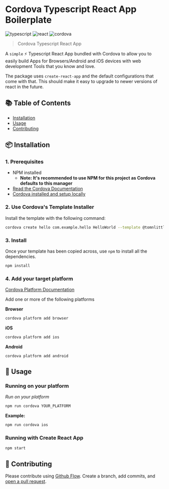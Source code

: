 # Cordova Typescript React App Boilerplate
![typescript](https://img.shields.io/badge/language-typescript-blue.svg) ![react](https://img.shields.io/badge/language-react-green.svg) ![cordova](https://img.shields.io/badge/language-cordova-lightgrey.svg)

> Cordova Typescript React App

A `simple` :zap: Typescript React App bundled with Cordova to allow you to easily build Apps for Browsers/Android and iOS devices with web development Tools that you know and love.

The package uses `create-react-app` and the default configurations that come with that. This should make it easy to upgrade to newer versions of react in the future.

## :books: Table of Contents

- [Installation](#package-installation)
- [Usage](#rocket-usage)
- [Contributing](#memo-contributing)

## :package: Installation

### 1. Prerequisites
- NPM installed
  - **Note: It's recommended to use NPM for this project as Cordova defaults to this manager**
- [Read the Cordova Documentation](https://cordova.apache.org/docs/en/latest/)
- [Cordova installed and setup locally](https://cordova.apache.org/docs/en/latest/)

### 2. Use Cordova's Template Installer
Install the template with the following command:
```sh
cordova create hello com.example.hello HelloWorld --template @tomnlittle/react-typescript-cordova
```

### 3. Install
Once your template has been copied across, use `npm` to install all the dependencies.

```sh
npm install
```

### 4. Add your target platform
[Cordova Platform Documentation](https://cordova.apache.org/docs/en/10.x/guide/cli/index.html#add-platforms)

Add one or more of the following platforms

**Browser**
```sh
cordova platform add browser
```

**iOS**
```sh
cordova platform add ios
```

**Android**
```sh
cordova platform add android
```

## :rocket: Usage

### Running on your platform
*Run on your platform*
```sh
npm run cordova YOUR_PLATFORM
```

**Example:**
```sh
npm run cordova ios
```

### Running with Create React App
```sh
npm start
```

## :memo: Contributing

Please contribute using [Github Flow](https://guides.github.com/introduction/flow/). Create a branch, add commits, and [open a pull request](https://github.com/leonard-henriquez/readme-boilerplate/compare/).
